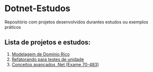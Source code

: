 # Dotnet-Estudos
Repositório com projetos desenvolvidos durantes estudos ou exemplos práticos

## Lista de projetos e estudos:
1. [Modelagem de Domínio Rico](/PaymentContext "Modelagem de Domínio Rico")
2. [Refatorando para testes de unidade](/Store "Refatorando para testes de unidade")
3. [Conceitos avançados .Net (Exame 70-483)](/PrepToExam70-483/ "Conceitos avançados Donet (Exame 70-483)")

